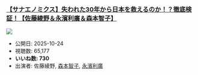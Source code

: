 ### [【サナエノミクス】失われた30年から日本を救えるのか！？徹底検証！【佐藤綾野＆永濱利廣＆森本智子】](https://www.youtube.com/watch?v=D1jdtTB7iAU)
[![](https://img.youtube.com/vi/D1jdtTB7iAU/sddefault.jpg)](https://www.youtube.com/watch?v=D1jdtTB7iAU)
-   公開日: 2025-10-24
-   視聴数: 65,177
-   **いいね数: 730**
-   出演者: 佐藤綾野, [森本智子](/rehacq_fan/people/森本智子 "wikilink"), [永濱利廣](/rehacq_fan/people/永濱利廣 "wikilink")
